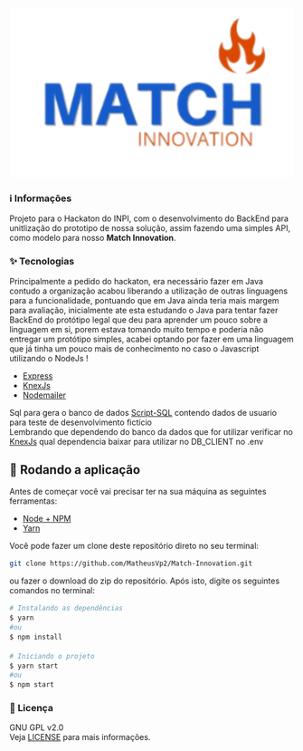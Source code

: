 <div align="center">
  <img src="./svg/match-logo.svg" alt="estique.se"/>
</div>

### :information_source: Informações
Projeto para o Hackaton do INPI, com o desenvolvimento do BackEnd para unitlização do prototipo de nossa solução, assim fazendo uma simples API, como modelo para nosso <b>Match Innovation</b>.

### ✨ Tecnologias
Principalmente a pedido do hackaton, era necessário fazer em Java contudo a organização acabou liberando a utilização de outras linguagens para a funcionalidade, pontuando que em Java ainda teria mais margem para avaliação, inicialmente ate esta estudando o Java para tentar fazer BackEnd do protótipo legal que deu para aprender um pouco sobre a linguagem em si, porem estava tomando muito tempo e poderia não entregar um protótipo simples, acabei optando por fazer em uma linguagem que já tinha um pouco mais de conhecimento no caso o Javascript utilizando o NodeJs !

- [Express](https://expressjs.com/pt-br/)
- [KnexJs](http://knexjs.org/)
- [Nodemailer](https://nodemailer.com/about/)

Sql para gera o banco de dados [Script-SQL](./database.sql) contendo dados de usuario para teste de desenvolvimento fictício <br>
Lembrando que dependendo do banco da dados que for utilizar verificar no [KnexJs](http://knexjs.org/) qual dependencia baixar para utilizar no DB_CLIENT no .env

## 🎲 Rodando a aplicação

Antes de começar você vai precisar ter na sua máquina as seguintes ferramentas:

* [Node + NPM](https://nodejs.org/)
* [Yarn](https://yarnpkg.com/)

Você pode fazer um clone deste repositório direto no seu terminal:

```sh
git clone https://github.com/MatheusVp2/Match-Innovation.git
```
ou fazer o download do zip do repositório.
Após isto, digite os seguintes comandos no terminal:

```sh
# Instalando as dependências
$ yarn
#ou
$ npm install

# Iniciando o projeto
$ yarn start
#ou
$ npm start
```


### 📝 Licença

GNU GPL v2.0 <br>
Veja [LICENSE](./LICENSE) para mais informações.
